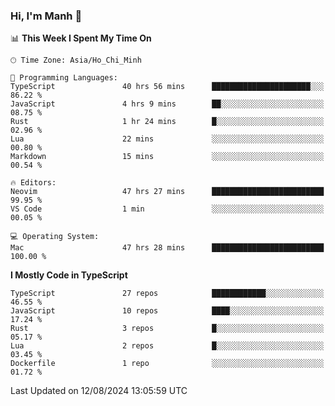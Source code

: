 ### Hi, I'm Manh 👋

<!--START_SECTION:waka-->
📊 **This Week I Spent My Time On** 

```text
🕑︎ Time Zone: Asia/Ho_Chi_Minh

💬 Programming Languages: 
TypeScript               40 hrs 56 mins      ██████████████████████░░░   86.22 % 
JavaScript               4 hrs 9 mins        ██░░░░░░░░░░░░░░░░░░░░░░░   08.75 % 
Rust                     1 hr 24 mins        █░░░░░░░░░░░░░░░░░░░░░░░░   02.96 % 
Lua                      22 mins             ░░░░░░░░░░░░░░░░░░░░░░░░░   00.80 % 
Markdown                 15 mins             ░░░░░░░░░░░░░░░░░░░░░░░░░   00.54 % 

🔥 Editors: 
Neovim                   47 hrs 27 mins      █████████████████████████   99.95 % 
VS Code                  1 min               ░░░░░░░░░░░░░░░░░░░░░░░░░   00.05 % 

💻 Operating System: 
Mac                      47 hrs 28 mins      █████████████████████████   100.00 % 
```

**I Mostly Code in TypeScript** 

```text
TypeScript               27 repos            ████████████░░░░░░░░░░░░░   46.55 % 
JavaScript               10 repos            ████░░░░░░░░░░░░░░░░░░░░░   17.24 % 
Rust                     3 repos             █░░░░░░░░░░░░░░░░░░░░░░░░   05.17 % 
Lua                      2 repos             █░░░░░░░░░░░░░░░░░░░░░░░░   03.45 % 
Dockerfile               1 repo              ░░░░░░░░░░░░░░░░░░░░░░░░░   01.72 % 
```




 Last Updated on 12/08/2024 13:05:59 UTC
<!--END_SECTION:waka-->
